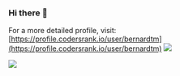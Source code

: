 ### Hi there 👋

<codersrank-widget username="bernardtm" style="--bg-color: #111; --header-bg-color: #222; --badge-bg-color: #333; --badge-text-color: #fff;">
</codersrank-widget>

For a more detailed profile, visit: [https://profile.codersrank.io/user/bernardtm](https://profile.codersrank.io/user/bernardtm)
<img
  src="https://cr-skills-chart-widget.azurewebsites.net/api/api?username=bernardtm&skills=Vue,Java,Go,Dockerfile,HTML,CSS,Python,Shell,Groovy&bg=#202d3b"
/>

<img
  src="https://cr-ss-service.azurewebsites.net/api/ScreenShot?widget=activity&username=bernardtm&labels=true"
/>

